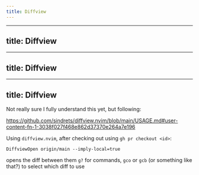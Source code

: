 ```yaml
---
title: Diffview
---
```

---
title: Diffview
---
---
title: Diffview
---
---
title: Diffview
---

Not really sure I fully understand this yet, but following:

https://github.com/sindrets/diffview.nvim/blob/main/USAGE.md#user-content-fn-1-3038f027f468e862d37370e264a7e196

Using `diffview.nvim`, after checking out using `gh pr checkout <id>`:

```
DiffviewOpen origin/main --imply-local=true
```

opens the diff between them `g?` for commands, `gco` or `gcb` (or something like that?) to select which diff to use
